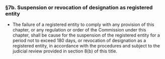 ### §7b. Suspension or revocation of designation as registered entity
* The failure of a registered entity to comply with any provision of this chapter, or any regulation or order of the Commission under this chapter, shall be cause for the suspension of the registered entity for a period not to exceed 180 days, or revocation of designation as a registered entity, in accordance with the procedures and subject to the judicial review provided in section 8(b) of this title.